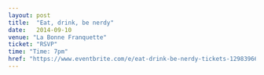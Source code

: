 ```yaml
---
layout: post
title:  "Eat, drink, be nerdy"
date:   2014-09-10
venue: "La Bonne Franquette"
ticket: "RSVP"
time: "Time: 7pm"
href: "https://www.eventbrite.com/e/eat-drink-be-nerdy-tickets-12983966393"
---
```

<!-- fill in the URL of your event host page if you haven't enough information for a detail page, so the event link won't point on the detail page at all -->
